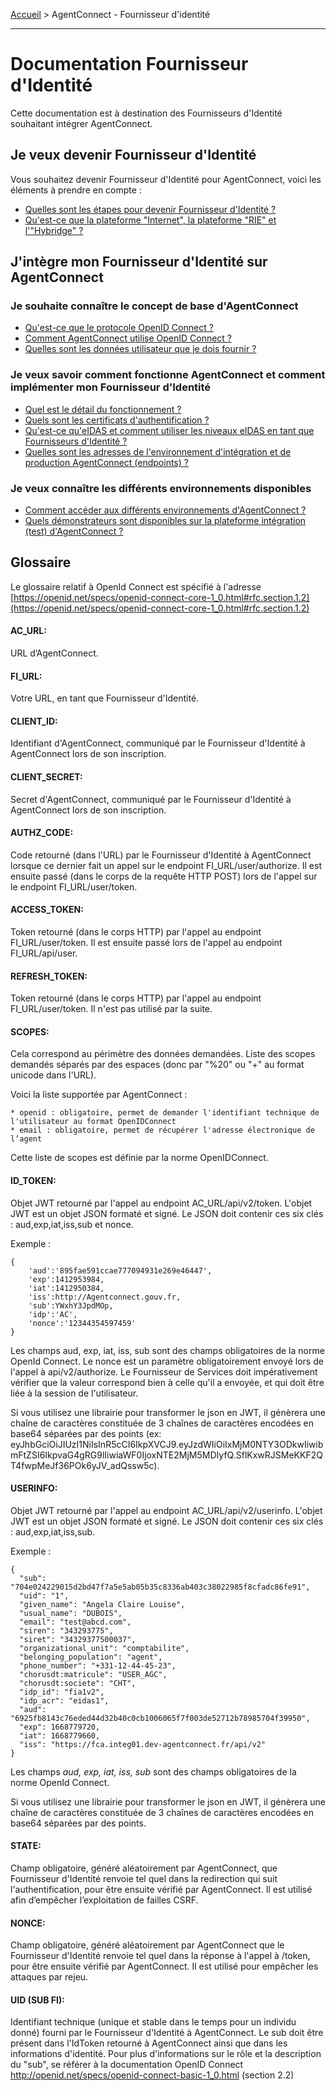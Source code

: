 [Accueil](https://github.com/france-connect/Documentation-AgentConnect/blob/main/README.md) > AgentConnect - Fournisseur d'identité

___


# Documentation Fournisseur d'Identité

Cette documentation est à destination des Fournisseurs d'Identité souhaitant intégrer AgentConnect.

## Je veux devenir Fournisseur d'Identité

Vous souhaitez devenir Fournisseur d'Identité pour AgentConnect, voici les éléments à prendre en compte :

- [Quelles sont les étapes pour devenir Fournisseur d'Identité ?](https://agentconnect.gouv.fr/fi#documentation-fi)
- [Qu'est-ce que la plateforme "Internet", la plateforme "RIE" et l'"Hybridge" ?](doc_fi/pilotage_fca/plateformes_fi.md)

## J'intègre mon Fournisseur d'Identité sur AgentConnect

### Je souhaite connaître le concept de base d'AgentConnect

- [Qu'est-ce que le protocole OpenID Connect ?](doc_fi/technique_fca_fi/technique_oidc_fi.md)
- [Comment AgentConnect utilise OpenID Connect ?](doc_fi/technique_fca_fi/technique_fca_oidc_fi.md)
- [Quelles sont les données utilisateur que je dois fournir ?](doc_fi/technique_fca_fi/donnees_utilisateurs_fi.md)

### Je veux savoir comment fonctionne AgentConnect et comment implémenter mon Fournisseur d'Identité

- [Quel est le détail du fonctionnement ?](doc_fi/fonctionnement_fca_fi/details_fonctionnement_fi.md)
- [Quels sont les certificats d'authentification ?](doc_fi/fonctionnement_fca_fi/certificats_fi.md)
- [Qu'est-ce qu'eIDAS et comment utiliser les niveaux eIDAS en tant que Fournisseurs d'Identité ?](doc_fi/fonctionnement_fca_fi/fca_niveau_eidas_fi.md)
- [Quelles sont les adresses de l'environnement d'intégration et de production AgentConnect (endpoints) ?](doc_fi/production_fca_fi/adresses_fca_fi.md)

### Je veux connaître les différents environnements disponibles

- [Comment accéder aux différents environnements d'AgentConnect ?](doc_fi/test_fca_fi/fca_env_fi.md)
- [Quels démonstrateurs sont disponibles sur la plateforme intégration (test) d'AgentConnect ?](doc_fi/test_fca_fi/test_fca_demonstrateur_fi.md)

## Glossaire

Le glossaire relatif à OpenId Connect est spécifié à l'adresse [https://openid.net/specs/openid-connect-core-1_0.html#rfc.section.1.2](https://openid.net/specs/openid-connect-core-1_0.html#rfc.section.1.2)

#### **AC_URL:**

URL d’AgentConnect.

#### **FI_URL:**

Votre URL, en tant que Fournisseur d'Identité.

#### **CLIENT_ID:**

Identifiant d'AgentConnect, communiqué par le Fournisseur d'Identité à AgentConnect lors de son inscription.

#### **CLIENT_SECRET:**

Secret d'AgentConnect, communiqué par le Fournisseur d'Identité à AgentConnect lors de son inscription.

#### **AUTHZ_CODE:**

Code retourné (dans l'URL) par le Fournisseur d'Identité à AgentConnect lorsque ce dernier fait un appel sur le endpoint FI_URL/user/authorize. Il est ensuite passé (dans le corps de la requête HTTP POST) lors de l'appel sur le endpoint FI_URL/user/token.

#### **ACCESS_TOKEN:**

Token retourné (dans le corps HTTP) par l'appel au endpoint FI_URL/user/token. Il est ensuite passé lors de l'appel au endpoint FI_URL/api/user.

#### **REFRESH_TOKEN:**

Token retourné (dans le corps HTTP) par l'appel au endpoint FI_URL/user/token. Il n'est pas utilisé par la suite.

#### **SCOPES:**

Cela correspond au périmètre des données demandées.
Liste des scopes demandés séparés par des espaces (donc par "%20" ou "+" au format unicode dans l'URL).

Voici la liste supportée par AgentConnect :

    * openid : obligatoire, permet de demander l'identifiant technique de l'utilisateur au format OpenIDConnect
    * email : obligatoire, permet de récupérer l'adresse électronique de l’agent

Cette liste de scopes est définie par la norme OpenIDConnect.

#### **ID_TOKEN:**

Objet JWT retourné par l'appel au endpoint AC_URL/api/v2/token. L'objet JWT est un objet JSON formaté et signé. Le JSON doit contenir ces six clés : aud,exp,iat,iss,sub et nonce.

Exemple :

```
{
    'aud':'895fae591ccae777094931e269e46447',
    'exp':1412953984,
    'iat':1412950384,
    'iss':http://Agentconnect.gouv.fr,
    'sub':YWxhY3JpdMOp,
    'idp':'AC',
    'nonce':'12344354597459'
}
```

Les champs aud, exp, iat, iss, sub sont des champs obligatoires de la norme OpenId Connect. Le nonce est un paramètre obligatoirement envoyé lors de l'appel à api/v2/authorize. Le Fournisseur de Services doit impérativement vérifier que la valeur correspond bien à celle qu'il a envoyée, et qui doit être liée à la session de l'utilisateur.

Si vous utilisez une librairie pour transformer le json en JWT, il génèrera une chaîne de caractères constituée de 3 chaînes de caractères encodées en base64 séparées par des points (ex: eyJhbGciOiJIUzI1NiIsInR5cCI6IkpXVCJ9.eyJzdWIiOiIxMjM0NTY3ODkwIiwibmFtZSI6IkpvaG4gRG9lIiwiaWF0IjoxNTE2MjM5MDIyfQ.SflKxwRJSMeKKF2QT4fwpMeJf36POk6yJV_adQssw5c).

#### **USERINFO:**

Objet JWT retourné par l'appel au endpoint AC_URL/api/v2/userinfo. L'objet JWT est un objet JSON formaté et signé. Le JSON doit contenir ces six clés : aud,exp,iat,iss,sub.

Exemple :

```
{
  "sub": "704e024229015d2bd47f7a5e5ab05b35c8336ab403c38022985f8cfadc86fe91",
  "uid": "1",
  "given_name": "Angela Claire Louise",
  "usual_name": "DUBOIS",
  "email": "test@abcd.com",
  "siren": "343293775",
  "siret": "34329377500037",
  "organizational_unit": "comptabilite",
  "belonging_population": "agent",
  "phone_number": "+331-12-44-45-23",
  "chorusdt:matricule": "USER_AGC",
  "chorusdt:societe": "CHT",
  "idp_id": "fia1v2",
  "idp_acr": "eidas1",
  "aud": "6925fb8143c76eded44d32b40c0cb1006065f7f003de52712b78985704f39950",
  "exp": 1668779720,
  "iat": 1668779660,
  "iss": "https://fca.integ01.dev-agentconnect.fr/api/v2"
}
```
Les champs *aud, exp, iat, iss, sub* sont des champs obligatoires de la norme OpenId Connect.

Si vous utilisez une librairie pour transformer le json en JWT, il génèrera une chaîne de caractères constituée de 3 chaînes de caractères encodées en base64 séparées par des points.

#### **STATE:**

Champ obligatoire, généré aléatoirement par AgentConnect, que Fournisseur d'Identité renvoie tel quel dans la redirection qui suit l'authentification, pour être ensuite vérifié par AgentConnect. Il est utilisé afin d’empêcher l’exploitation de failles CSRF.

#### **NONCE:**

Champ obligatoire, généré aléatoirement par AgentConnect que le Fournisseur d'Identité renvoie tel quel dans la réponse à l'appel à /token, pour être ensuite vérifié par AgentConnect. Il est utilisé pour empêcher les attaques par rejeu.

#### **UID (SUB FI):**

Identifiant technique (unique et stable dans le temps pour un individu donné) fourni par le Fournisseur d'Identité à AgentConnect. Le sub doit être présent dans l'IdToken retourné à AgentConnect ainsi que dans les informations d'identité. Pour plus d'informations sur le rôle et la description du "sub", se référer à la documentation OpenID Connect http://openid.net/specs/openid-connect-basic-1_0.html (section 2.2)
